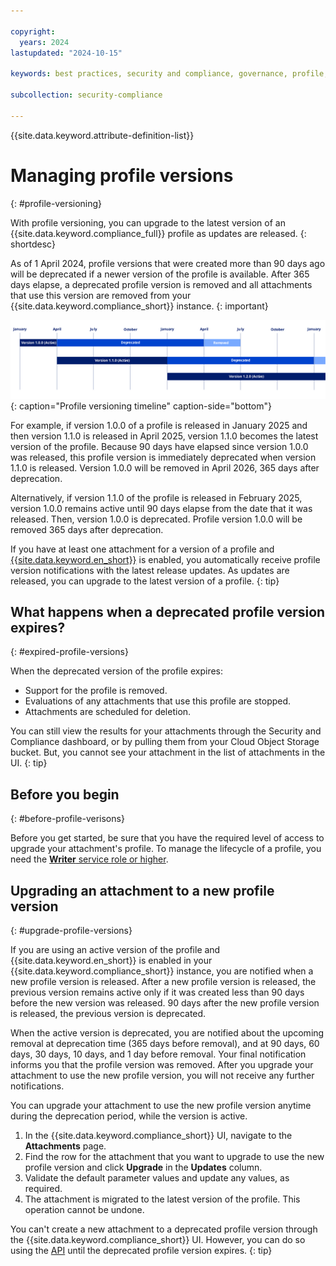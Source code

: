 ```yaml
---

copyright:
  years: 2024
lastupdated: "2024-10-15"

keywords: best practices, security and compliance, governance, profile, predefined profiles, profile versioning, benchmark, controls, goals, security, compliance

subcollection: security-compliance

---
```


{{site.data.keyword.attribute-definition-list}}

# Managing profile versions 
{: #profile-versioning}

With profile versioning, you can upgrade to the latest version of an {{site.data.keyword.compliance_full}} profile as updates are released.
{: shortdesc}

As of 1 April 2024, profile versions that were created more than 90 days ago will be deprecated if a newer version of the profile is available. After 365 days elapse, a deprecated profile version is removed and all attachments that use this version are removed from your {{site.data.keyword.compliance_short}} instance.
{: important}

![The diagram shows a graphical view of the versioning timeline. The information is conveyed in the surrounding text.](images/versioning.svg){: caption="Profile versioning timeline" caption-side="bottom"}

For example, if version 1.0.0 of a profile is released in January 2025 and then version 1.1.0 is released in April 2025, version 1.1.0 becomes the latest version of the profile. Because 90 days have elapsed since version 1.0.0 was released, this profile version is immediately deprecated when version 1.1.0 is released. Version 1.0.0 will be removed in April 2026, 365 days after deprecation.

Alternatively, if version 1.1.0 of the profile is released in February 2025, version 1.0.0 remains active until 90 days elapse from the date that it was released. Then, version 1.0.0 is deprecated. Profile version 1.0.0 will be removed 365 days after deprecation.

If you have at least one attachment for a version of a profile and [{{site.data.keyword.en_short}}](/docs/security-compliance?topic=security-compliance-event-notifications#event-notifications-enable) is enabled, you automatically receive profile version notifications with the latest release updates. As updates are released, you can upgrade to the latest version of a profile.
{: tip}

## What happens when a deprecated profile version expires?
{: #expired-profile-versions}

When the deprecated version of the profile expires:

* Support for the profile is removed.
* Evaluations of any attachments that use this profile are stopped.
* Attachments are scheduled for deletion. 

You can still view the results for your attachments through the Security and Compliance dashboard, or by pulling them from your Cloud Object Storage bucket. But, you cannot see your attachment in the list of attachments in the UI.
{: tip}

## Before you begin
{: #before-profile-verisons}

Before you get started, be sure that you have the required level of access to upgrade your attachment's profile. To manage the lifecycle of a profile, you need the [**Writer** service role or higher](/docs/security-compliance?topic=security-compliance-access-management).



## Upgrading an attachment to a new profile version
{: #upgrade-profile-versions}

If you are using an active version of the profile and {{site.data.keyword.en_short}} is enabled in your {{site.data.keyword.compliance_short}} instance, you are notified when a new profile version is released. After a new profile version is released, the previous version remains active only if it was created less than 90 days before the new version was released. 90 days after the new profile version is released, the previous version is deprecated.

When the active version is deprecated, you are notified about the upcoming removal at deprecation time (365 days before removal), and at 90 days, 60 days, 30 days, 10 days, and 1 day before removal. Your final notification informs you that the profile version was removed. After you upgrade your attachment to use the new profile version, you will not receive any further notifications.

You can upgrade your attachment to use the new profile version anytime during the deprecation period, while the version is active.

1. In the {{site.data.keyword.compliance_short}} UI, navigate to the **Attachments** page.
2. Find the row for the attachment that you want to upgrade to use the new profile version and click **Upgrade** in the **Updates** column.
3. Validate the default parameter values and update any values, as required.
4. The attachment is migrated to the latest version of the profile. This operation cannot be undone.

You can't create a new attachment to a deprecated profile version through the {{site.data.keyword.compliance_short}} UI. However, you can do so using the [API](/apidocs/security-compliance?code=curl#create-attachment) until the deprecated profile version expires.
{: tip}

